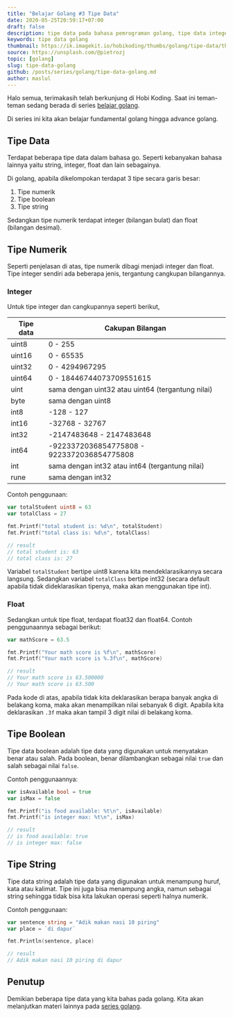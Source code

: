 ```yaml
---
title: "Belajar Golang #3 Tipe Data"
date: 2020-05-25T20:59:17+07:00
draft: false
description: tipe data pada bahasa pemrograman golang, tipe data integer, boolean, string, float golang
keywords: tipe data golang
thumbnail: https://ik.imagekit.io/hobikoding/thumbs/golang/tipe-data/thumbnail_NUYqZZHgX.jpg
source: https://unsplash.com/@pietrozj
topic: [golang]
slug: tipe-data-golang
github: /posts/series/golang/tipe-data-golang.md
author: maslul
---
```


Halo semua, terimakasih telah berkunjung di Hobi Koding. Saat ini teman-teman sedang berada di series [belajar golang](https://hobikoding.com/series/golang/).

Di series ini kita akan belajar fundamental golang hingga advance golang.

## Tipe Data

Terdapat beberapa tipe data dalam bahasa go. Seperti kebanyakan bahasa lainnya yaitu string, integer, float dan lain sebagainya.

Di golang, apabila dikelompokan terdapat 3 tipe secara garis besar:

1. Tipe numerik
1. Tipe boolean
1. Tipe string

Sedangkan tipe numerik terdapat integer (bilangan bulat) dan float (bilangan desimal).

## Tipe Numerik

Seperti penjelasan di atas, tipe numerik dibagi menjadi integer dan float. Tipe integer sendiri ada beberapa jenis, tergantung cangkupan bilangannya.

### Integer

Untuk tipe integer dan cangkupannya seperti berikut,

| Tipe data | Cakupan Bilangan                                  |
|-----------|---------------------------------------------------|
| uint8     | 0 - 255                                           |
| uint16    | 0 - 65535                                         |
| uint32    | 0 - 4294967295                                    |
| uint64    | 0 - 18446744073709551615                          |
| uint      | sama dengan uint32 atau uint64 (tergantung nilai) |
| byte      | sama dengan uint8                                 |
| int8      | -128 - 127                                        |
| int16     | -32768 - 32767                                    |
| int32     | -2147483648 - 2147483648                          |
| int64     | -9223372036854775808 - 9223372036854775808        |
| int       | sama dengan int32 atau int64 (tergantung nilai)   |
| rune      | sama dengan int32                                 |

Contoh penggunaan:

```go
var totalStudent uint8 = 63
var totalClass = 27

fmt.Printf("total student is: %d\n", totalStudent)
fmt.Printf("total class is: %d\n", totalClass)

// result
// total student is: 63
// total class is: 27
```

Variabel `totalStudent` bertipe uint8 karena kita mendeklarasikannya secara langsung. Sedangkan variabel `totalClass` bertipe int32 (secara default apabila tidak dideklarasikan tipenya, maka akan menggunakan tipe int).

### Float

Sedangkan untuk tipe float, terdapat float32 dan float64. Contoh penggunaannya sebagai berikut:

```go
var mathScore = 63.5

fmt.Printf("Your math score is %f\n", mathScore)
fmt.Printf("Your math score is %.3f\n", mathScore)

// result
// Your math score is 63.500000
// Your math score is 63.500
```

Pada kode di atas, apabila tidak kita deklarasikan berapa banyak angka di belakang koma, maka akan menampilkan nilai sebanyak 6 digit. Apabila kita deklarasikan `.3f` maka akan tampil 3 digit nilai di belakang koma.

## Tipe Boolean

Tipe data boolean adalah tipe data yang digunakan untuk menyatakan benar atau salah. Pada boolean, benar dilambangkan sebagai nilai `true` dan salah sebagai nilai `false`.

Contoh penggunaannya:

```go
var isAvailable bool = true
var isMax = false

fmt.Printf("is food available: %t\n", isAvailable)
fmt.Printf("is integer max: %t\n", isMax)

// result
// is food available: true
// is integer max: false
```

## Tipe String

Tipe data string adalah tipe data yang digunakan untuk menampung huruf, kata atau kalimat. Tipe ini juga bisa menampung angka, namun sebagai string sehingga tidak bisa kita lakukan operasi seperti halnya numerik.

Contoh penggunaan:

```go
var sentence string = "Adik makan nasi 10 piring"
var place = `di dapur`

fmt.Println(sentence, place)

// result
// Adik makan nasi 10 piring di dapur
```

## Penutup

Demikian beberapa tipe data yang kita bahas pada golang. Kita akan melanjutkan materi lainnya pada [series golang](https://hobikoding.com/series/golang/).
